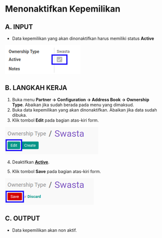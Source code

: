 # Menonaktifkan Kepemilikan

## A. INPUT

* Data kepemilikan yang akan dinonaktifkan harus memiliki status **Active**

![](../../../img/kepemilikan/status-active.png)

## B. LANGKAH KERJA

1. Buka menu **Partner -> Configuration -> Address Book -> Ownership Type**. Abaikan jika sudah berada pada menu yang dimaksud.
2. Buka data kepemilikan yang akan dinonaktifkan. Abaikan jika data sudah dibuka.
3. Klik tombol **Edit** pada bagian atas-kiri form.

![](../../../img/kepemilikan/tombol-edit.png)

4. Deaktifkan **[Active](./penjelasan.md#field-active)**.

5. Klik tombol **Save** pada bagian atas-kiri form.

![](../../../img/kepemilikan/tombol-simpan-modifikasi.png)

## C. OUTPUT

* Data kepemilikan akan non aktif.
